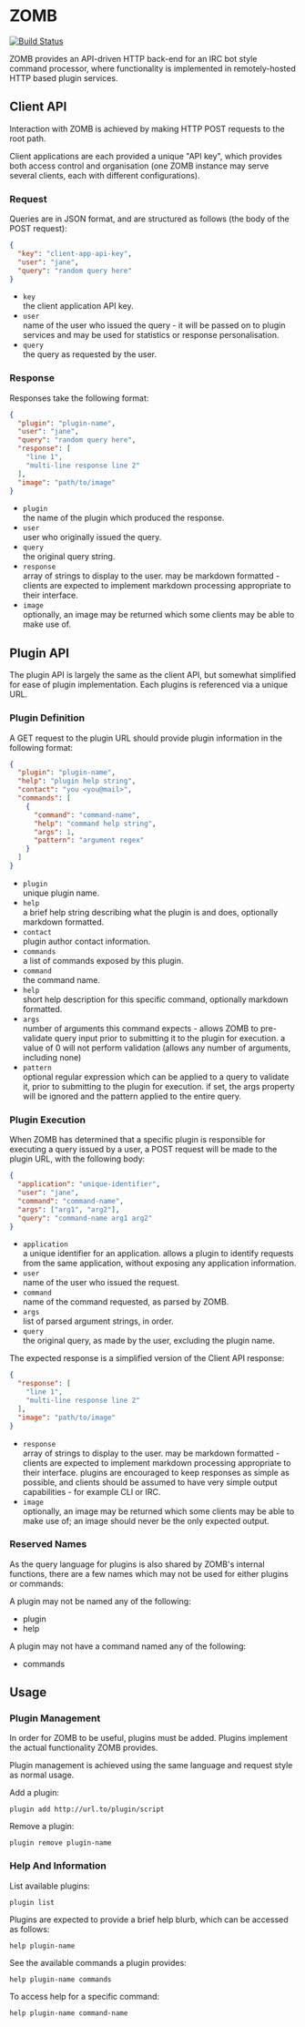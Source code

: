 # ZOMB 
[![Build Status](https://travis-ci.org/shrimpza/zomb.svg?branch=master)](https://travis-ci.org/shrimpza/zomb)

ZOMB provides an API-driven HTTP back-end for an IRC bot style command
processor, where functionality is implemented in remotely-hosted HTTP based
plugin services.


## Client API

Interaction with ZOMB is achieved by making HTTP POST requests to the root
path.

Client applications are each provided a unique "API key", which provides both
access control and organisation (one ZOMB instance may serve several clients,
each with different configurations).


### Request

Queries are in JSON format, and are structured as follows (the body of the
POST request):

```json
{
  "key": "client-app-api-key",
  "user": "jane",
  "query": "random query here"
}
```

- `key`<br/>
  the client application API key.
- `user`<br/>
  name of the user who issued the query - it will be passed on to plugin
  services and may be used for statistics or response personalisation.
- `query`<br/>
  the query as requested by the user.


### Response

Responses take the following format:

```json
{
  "plugin": "plugin-name",
  "user": "jane",
  "query": "random query here",
  "response": [
    "line 1",
    "multi-line response line 2"
  ],
  "image": "path/to/image"
}
```

- `plugin`<br/>
  the name of the plugin which produced the response.
- `user`<br/>
  user who originally issued the query.
- `query`<br/>
  the original query string.
- `response`<br/>
  array of strings to display to the user. may be markdown formatted - clients
  are expected to implement markdown processing appropriate to their interface.
- `image`<br/>
  optionally, an image may be returned which some clients may be able to make
  use of.


## Plugin API

The plugin API is largely the same as the client API, but somewhat simplified
for ease of plugin implementation. Each plugins is referenced via a unique URL.


### Plugin Definition

A GET request to the plugin URL should provide plugin information in the
following format:

```json
{
  "plugin": "plugin-name",
  "help": "plugin help string",
  "contact": "you <you@mail>",
  "commands": [
    {
      "command": "command-name",
      "help": "command help string",
      "args": 1,
      "pattern": "argument regex"
    }
  ]
}
```

- `plugin`<br/>
  unique plugin name.
- `help`<br/>
  a brief help string describing what the plugin is and does, optionally
  markdown formatted.
- `contact`<br/>
  plugin author contact information.
- `commands`<br/>
  a list of commands exposed by this plugin.
 - `command`<br/>
   the command name.
 - `help`<br/>
   short help description for this specific command, optionally markdown
   formatted.
 - `args`<br/>
   number of arguments this command expects - allows ZOMB to pre-validate query
   input prior to submitting it to the plugin for execution. a value of 0 will
   not perform validation (allows any number of arguments, including none)
 - `pattern`<br/>
   optional regular expression which can be applied to a query to validate it,
   prior to submitting to the plugin for execution. if set, the args property
   will be ignored and the pattern applied to the entire query.


### Plugin Execution

When ZOMB has determined that a specific plugin is responsible for executing
a query issued by a user, a POST request will be made to the plugin URL, with
the following body:

```json
{
  "application": "unique-identifier",
  "user": "jane",
  "command": "command-name",
  "args": ["arg1", "arg2"],
  "query": "command-name arg1 arg2"
}
```

- `application`<br/>
  a unique identifier for an application. allows a plugin to identify requests
  from the same application, without exposing any application information.
- `user`<br/>
  name of the user who issued the request.
- `command`<br/>
  name of the command requested, as parsed by ZOMB.
- `args`<br/>
  list of parsed argument strings, in order.
- `query`<br/>
  the original query, as made by the user, excluding the plugin name.

The expected response is a simplified version of the Client API response:

```json
{
  "response": [
    "line 1",
    "multi-line response line 2"
  ],
  "image": "path/to/image"
}
```

- `response`<br/>
  array of strings to display to the user. may be markdown formatted - clients
  are expected to implement markdown processing appropriate to their interface.
  plugins are encouraged to keep responses as simple as possible, and clients
  should be assumed to have very simple output capabilities - for example CLI
  or IRC.
- `image`<br/>
  optionally, an image may be returned which some clients may be able to make
  use of; an image should never be the only expected output.


### Reserved Names

As the query language for plugins is also shared by ZOMB's internal functions,
there are a few names which may not be used for either plugins or commands:

A plugin may not be named any of the following:

- plugin
- help

A plugin may not have a command named any of the following:

- commands


## Usage

### Plugin Management

In order for ZOMB to be useful, plugins must be added. Plugins implement
the actual functionality ZOMB provides.

Plugin management is achieved using the same language and request style as
normal usage.

Add a plugin:

```plugin add http://url.to/plugin/script```

Remove a plugin:

```plugin remove plugin-name```

### Help And Information

List available plugins:

```plugin list```

Plugins are expected to provide a brief help blurb, which can be accessed as
follows:

```help plugin-name```

See the available commands a plugin provides:

```help plugin-name commands```

To access help for a specific command:

```help plugin-name command-name```
